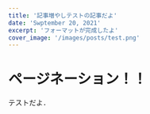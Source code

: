 ```yaml
---
title: '記事増やしテストの記事だよ'
date: 'Swptember 20, 2021'
excerpt: 'フォーマットが完成したよ'
cover_image: '/images/posts/test.png'
---
```


# ページネーション！！

テストだよ．
